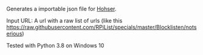 Generates a importable json file for [Hohser](https://github.com/pistom/hohser).

Input URL: A url with a raw list of urls (like this https://raw.githubusercontent.com/RPiList/specials/master/Blocklisten/notserious)

Tested with Python 3.8 on Windows 10